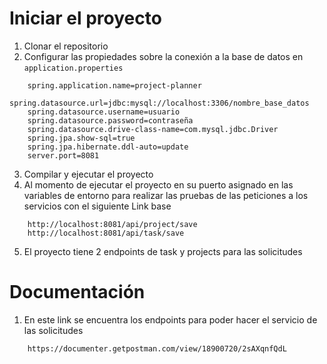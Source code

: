 # Iniciar el proyecto

1. Clonar el repositorio
2. Configurar las propiedades sobre la conexión a la base de datos en `application.properties`
```
    spring.application.name=project-planner
    spring.datasource.url=jdbc:mysql://localhost:3306/nombre_base_datos
    spring.datasource.username=usuario
    spring.datasource.password=contraseña
    spring.datasource.drive-class-name=com.mysql.jdbc.Driver
    spring.jpa.show-sql=true
    spring.jpa.hibernate.ddl-auto=update
    server.port=8081
```
3. Compilar y ejecutar el proyecto
4. Al momento de ejecutar el proyecto en su puerto asignado en las variables de entorno para realizar las pruebas de las peticiones a los servicios con el siguiente Link base
```
    http://localhost:8081/api/project/save
    http://localhost:8081/api/task/save
```
5. El proyecto tiene 2 endpoints de task y projects para las solicitudes

# Documentación
1. En este link se encuentra los endpoints para poder hacer el servicio de las solicitudes

```
    https://documenter.getpostman.com/view/18900720/2sAXqnfQdL
```